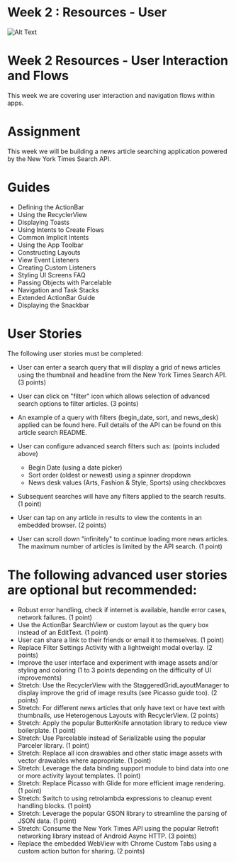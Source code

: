 # Week 2 : Resources - User
![Alt Text](https://media.giphy.com/media/vFKqnCdLPNOKc/giphy.gif)
# Week 2 Resources - User Interaction and Flows

This week we are covering user interaction and navigation flows within apps.

# Assignment

This week we will be building a news article searching application powered by the New York Times Search API.

# Guides
* Defining the ActionBar
* Using the RecyclerView
* Displaying Toasts
* Using Intents to Create Flows
* Common Implicit Intents
* Using the App Toolbar
* Constructing Layouts
* View Event Listeners
* Creating Custom Listeners
* Styling UI Screens FAQ
* Passing Objects with Parcelable
* Navigation and Task Stacks
* Extended ActionBar Guide
* Displaying the Snackbar
# User Stories

The following user stories must be completed:

* User can enter a search query that will display a grid of news articles using the thumbnail and headline from the New York Times Search API. (3 points)

* User can click on "filter" icon which allows selection of advanced search options to filter articles. (3 points)

* An example of a query with filters (begin_date, sort, and news_desk) applied can be found here. Full details of the API can be found on this article search README.

* User can configure advanced search filters such as: (points included above)
  - Begin Date (using a date picker)
  - Sort order (oldest or newest) using a spinner dropdown
  - News desk values (Arts, Fashion & Style, Sports) using checkboxes
  
* Subsequent searches will have any filters applied to the search results. (1 point)
* User can tap on any article in results to view the contents in an embedded browser. (2 points)
* User can scroll down "infinitely" to continue loading more news articles. The maximum number of articles is limited by the API search. (1 point)
# The following advanced user stories are optional but recommended:
* Robust error handling, check if internet is available, handle error cases, network failures. (1 point)
* Use the ActionBar SearchView or custom layout as the query box instead of an EditText. (1 point)
* User can share a link to their friends or email it to themselves. (1 point)
* Replace Filter Settings Activity with a lightweight modal overlay. (2 points)
* Improve the user interface and experiment with image assets and/or styling and coloring (1 to 3 points depending on the difficulty of UI improvements)
* Stretch: Use the RecyclerView with the StaggeredGridLayoutManager to display improve the grid of image results (see Picasso guide too). (2 points)
* Stretch: For different news articles that only have text or have text with thumbnails, use Heterogenous Layouts with RecyclerView. (2 points)
* Stretch: Apply the popular ButterKnife annotation library to reduce view boilerplate. (1 point)
* Stretch: Use Parcelable instead of Serializable using the popular Parceler library. (1 point)
* Stretch: Replace all icon drawables and other static image assets with vector drawables where appropriate. (1 point)
* Stretch: Leverage the data binding support module to bind data into one or more activity layout templates. (1 point)
* Stretch: Replace Picasso with Glide for more efficient image rendering. (1 point)
* Stretch: Switch to using retrolambda expressions to cleanup event handling blocks. (1 point)
* Stretch: Leverage the popular GSON library to streamline the parsing of JSON data. (1 point)
* Stretch: Consume the New York Times API using the popular Retrofit networking library instead of Android Async HTTP. (3 points)
* Replace the embedded WebView with Chrome Custom Tabs using a custom action button for sharing. (2 points)

  
